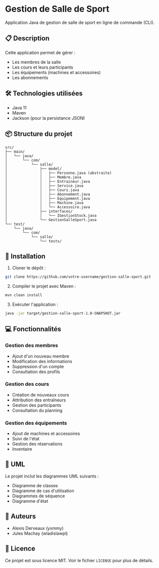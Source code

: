 # Gestion de Salle de Sport

Application Java de gestion de salle de sport en ligne de commande (CLI).

## 📋 Description

Cette application permet de gérer :
- Les membres de la salle
- Les cours et leurs participants
- Les équipements (machines et accessoires)
- Les abonnements

## 🛠️ Technologies utilisées

- Java 11
- Maven
- Jackson (pour la persistance JSON)

## 📦 Structure du projet

```
src/
├── main/
│   └── java/
│       └── com/
│           └── salle/
│               ├── model/
│               │   ├── Personne.java (abstraite)
│               │   ├── Membre.java
│               │   ├── Entraineur.java
│               │   ├── Service.java
│               │   ├── Cours.java
│               │   ├── Abonnement.java
│               │   ├── Equipement.java
│               │   ├── Machine.java
│               │   └── Accessoire.java
│               ├── interfaces/
│               │   └── IGestionStock.java
│               └── GestionSalleSport.java
└── test/
    └── java/
        └── com/
            └── salle/
                └── tests/
```

## 🚀 Installation

1. Cloner le dépôt :
```bash
git clone https://github.com/votre-username/gestion-salle-sport.git
```

2. Compiler le projet avec Maven :
```bash
mvn clean install
```

3. Exécuter l'application :
```bash
java -jar target/gestion-salle-sport-1.0-SNAPSHOT.jar
```

## 💻 Fonctionnalités

### Gestion des membres
- Ajout d'un nouveau membre
- Modification des informations
- Suppression d'un compte
- Consultation des profils

### Gestion des cours
- Création de nouveaux cours
- Attribution des entraîneurs
- Gestion des participants
- Consultation du planning

### Gestion des équipements
- Ajout de machines et accessoires
- Suivi de l'état
- Gestion des réservations
- Inventaire

## 📝 UML

Le projet inclut les diagrammes UML suivants :
- Diagramme de classes
- Diagramme de cas d'utilisation
- Diagrammes de séquence
- Diagramme d'état

## 👥 Auteurs

- Alexis Derveaux (yxmmy)
- Jules Machay (wladislawpl)

## 📄 Licence

Ce projet est sous licence MIT. Voir le fichier `LICENSE` pour plus de détails. 
